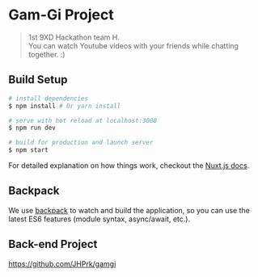 # Gam-Gi Project

> 1st 9XD Hackathon team H.  
You can watch Youtube videos with your friends while chatting together. :)  

## Build Setup

``` bash
# install dependencies
$ npm install # Or yarn install

# serve with hot reload at localhost:3000
$ npm run dev

# build for production and launch server
$ npm start
```

For detailed explanation on how things work, checkout the [Nuxt.js docs](https://github.com/nuxt/nuxt.js).

## Backpack

We use [backpack](https://github.com/palmerhq/backpack) to watch and build the application, so you can use the latest ES6 features (module syntax, async/await, etc.).

## Back-end Project
https://github.com/JHPrk/gamgi  
